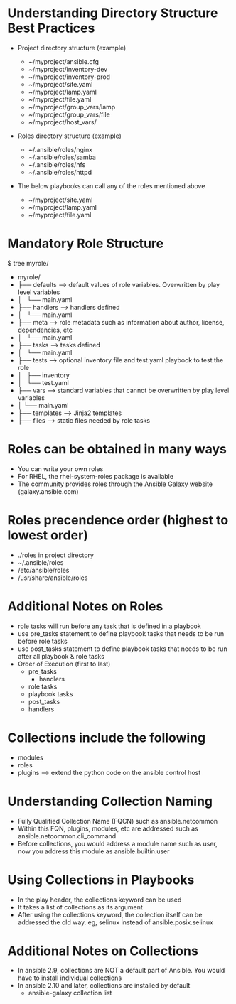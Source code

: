 # Understanding Directory Structure Best Practices
-  Project directory structure (example)
   - ~/myproject/ansible.cfg
   - ~/myproject/inventory-dev
   - ~/myproject/inventory-prod
   - ~/myproject/site.yaml
   - ~/myproject/lamp.yaml
   - ~/myproject/file.yaml
   - ~/myproject/group_vars/lamp
   - ~/myproject/group_vars/file
   - ~/myproject/host_vars/<host>

-  Roles directory structure (example)
   - ~/.ansible/roles/nginx
   - ~/.ansible/roles/samba
   - ~/.ansible/roles/nfs
   - ~/.ansible/roles/httpd

-  The below playbooks can call any of the roles mentioned above
   - ~/myproject/site.yaml
   - ~/myproject/lamp.yaml
   - ~/myproject/file.yaml

# Mandatory Role Structure
$ tree myrole/
- myrole/
- ├── defaults --> default values of role variables. Overwritten by play level variables
- │   └── main.yaml
- ├── handlers --> handlers defined
- │   └── main.yaml
- ├── meta --> role metadata such as information about author, license, dependencies, etc
- │   └── main.yaml
- ├── tasks --> tasks defined
- │   └── main.yaml
- ├── tests --> optional inventory file and test.yaml playbook to test the role
- │   ├── inventory
- │   └── test.yaml
- ├── vars --> standard variables that cannot be overwritten by play level variables
- │   └── main.yaml
- ├── templates --> Jinja2 templates
- ├── files --> static files needed by role tasks

# Roles can be obtained in many ways
- You can write your own roles
- For RHEL, the rhel-system-roles package is available
- The community provides roles through the Ansible Galaxy website (galaxy.ansible.com)

# Roles precendence order (highest to lowest order)
- ./roles in project directory
- ~/.ansible/roles 
- /etc/ansible/roles
- /usr/share/ansible/roles

# Additional Notes on Roles
- role tasks will run before any task that is defined in a playbook
- use pre_tasks statement to define playbook tasks that needs to be run before role tasks
- use post_tasks statement to define playbook tasks that needs to be run after all playbook & role tasks
- Order of Execution (first to last)
  - pre_tasks
    - handlers
  - role tasks
  - playbook tasks
  - post_tasks
  - handlers

# Collections include the following
- modules
- roles
- plugins --> extend the python code on the ansible control host

# Understanding Collection Naming
- Fully Qualified Collection Name (FQCN) such as ansible.netcommon
- Within this FQN, plugins, modules, etc are addressed such as ansible.netcommon.cli_command
- Before collections, you would address a module name such as user, now you address this module as ansible.builtin.user

# Using Collections in Playbooks
- In the play header, the collections keyword can be used
- It takes a list of collections as its argument
- After using the collections keyword, the collection itself can be addressed the old way. eg, selinux instead of ansible.posix.selinux

# Additional Notes on Collections
- In ansible 2.9, collections are NOT a default part of Ansible. You would have to install individual collections
- In ansible 2.10 and later, collections are installed by default
  - ansible-galaxy collection list


